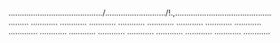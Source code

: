 ........................................../.........................../!.,........................................... .........
............
............
............
............
............
............
............
............
.............
............
............
............
............
............
............
............
............



